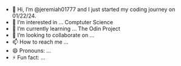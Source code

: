 - 👋 Hi, I’m @jeremiah01777 and I just started my coding journey on 01/22/24.
- 👀 I’m interested in ... Comptuter Science
- 🌱 I’m currently learning ... The Odin Project
- 💞️ I’m looking to collaborate on ...
- 📫 How to reach me ...
- 😄 Pronouns: ...
- ⚡ Fun fact: ...

<!---
jeremiah01777/jeremiah01777 is a ✨ special ✨ repository because its `README.md` (this file) appears on your GitHub profile.
You can click the Preview link to take a look at your changes.
--->
